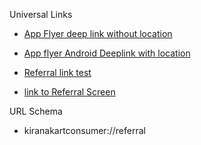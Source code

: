 
Universal Links
- [App Flyer deep link without location](https://kiranakartlinks.onelink.me/yAp8/e6408d95)
- [App flyer Android Deeplink with location](https://kiranakartlinks.onelink.me/yAp8/12128cb5)

- [Referral link test](https://kiranakartlinks.onelink.me/yAp8/d3d6fc1b)
- [link to Referral Screen](https://kiranakartlinks.onelink.me/yAp8/f2fb755c)


URL Schema 

- kiranakartconsumer://referral
